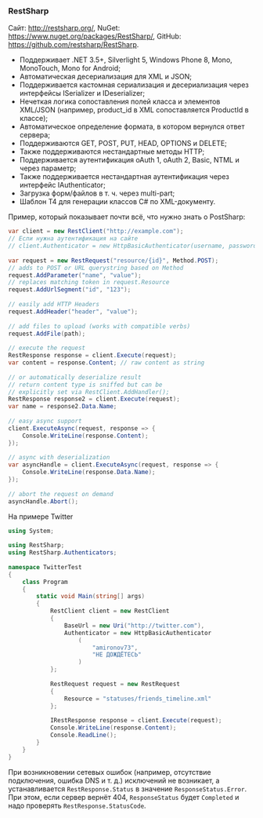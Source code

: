 ﻿### RestSharp

Сайт: http://restsharp.org/, NuGet: https://www.nuget.org/packages/RestSharp/, GitHub: https://github.com/restsharp/RestSharp.

* Поддерживает .NET 3.5+, Silverlight 5, Windows Phone 8, Mono, MonoTouch, Mono for Android;
* Автоматическая десериализация для XML и JSON;
* Поддерживается кастомная сериализация и десериализация через интерфейсы ISerializer и IDeserializer;
* Нечеткая логика сопоставления полей класса и элементов XML/JSON (например, product_id в XML сопоставляется ProductId в классе);
* Автоматическое определение формата, в котором вернулся ответ сервера;
* Поддерживаются GET, POST, PUT, HEAD, OPTIONS и DELETE;
* Также поддерживаются нестандартные методы HTTP;
* Поддерживается аутентификация oAuth 1, oAuth 2, Basic, NTML и через параметр;
* Также поддерживается нестандартная аутентификация через интерфейс IAuthenticator;
* Загрузка форм/файлов в т. ч. через multi-part;
* Шаблон T4 для генерации классов C# по XML-документу.

Пример, который показывает почти всё, что нужно знать о PostSharp:

```csharp
var client = new RestClient("http://example.com");
// Если нужна аутентификация на сайте
// client.Authenticator = new HttpBasicAuthenticator(username, password);
 
var request = new RestRequest("resource/{id}", Method.POST);
// adds to POST or URL querystring based on Method
request.AddParameter("name", "value"); 
// replaces matching token in request.Resource
request.AddUrlSegment("id", "123"); 
 
// easily add HTTP Headers
request.AddHeader("header", "value");
 
// add files to upload (works with compatible verbs)
request.AddFile(path);
 
// execute the request
RestResponse response = client.Execute(request);
var content = response.Content; // raw content as string
 
// or automatically deserialize result
// return content type is sniffed but can be 
// explicitly set via RestClient.AddHandler();
RestResponse response2 = client.Execute(request);
var name = response2.Data.Name;
 
// easy async support
client.ExecuteAsync(request, response => {
    Console.WriteLine(response.Content);
});
 
// async with deserialization
var asyncHandle = client.ExecuteAsync(request, response => {
    Console.WriteLine(response.Data.Name);
});
 
// abort the request on demand
asyncHandle.Abort();
```
На примере Twitter

```csharp
using System;
 
using RestSharp;
using RestSharp.Authenticators;
 
namespace TwitterTest
{
    class Program
    {
        static void Main(string[] args)
        {
            RestClient client = new RestClient
            {
                BaseUrl = new Uri("http://twitter.com"),
                Authenticator = new HttpBasicAuthenticator
                    (
                        "amironov73",
                        "НЕ ДОЖДЁТЕСЬ"
                    )
            };
 
            RestRequest request = new RestRequest
            {
                Resource = "statuses/friends_timeline.xml"
            };
 
            IRestResponse response = client.Execute(request);
            Console.WriteLine(response.Content);
            Console.ReadLine();
        }
    }
}
```

При возникновении сетевых ошибок (например, отсутствие подключения, ошибка DNS и т. д.) исключений не возникает, а устанавливается `RestResponse.Status` в значение `ResponseStatus.Error`. При этом, если сервер вернёт 404, `ResponseStatus` будет `Completed` и надо проверять `RestResponse.StatusCode`.
